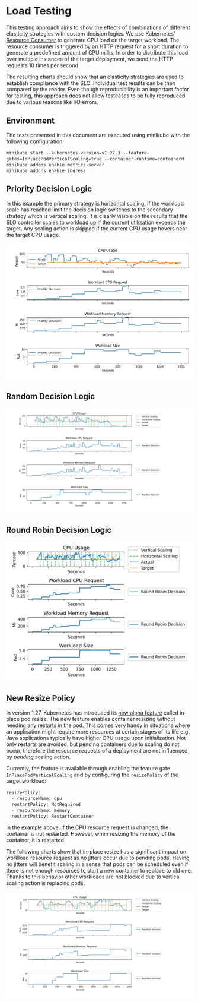 # Load Testing

This testing approach aims to show the effects of combinations of different elasticity strategies with custom decision logics.
We use Kubernetes' [Resource Consumer](https://pkg.go.dev/k8s.io/kubernetes/test/images/resource-consumer) to generate CPU load on the target workload.
The resource consumer is triggered by an HTTP request for a short duration to generate a predefined amount of CPU millis.
In order to distribute this load over multiple instances of the target deployment, we send the HTTP requests 10 times per second.

The resulting charts should show that an elasticity strategies are used to establish compliance with the SLO.
Individual test results can be then compared by the reader.
Even though reproducibility is an important factor for testing, this approach does not allow testcases to be fully reproduced due to various reasons like I/O errors.

## Environment

The tests presented in this document are executed using minikube with the following configuration:


    minikube start --kubernetes-version=v1.27.3 --feature-gates=InPlacePodVerticalScaling=true --container-runtime=containerd
    minikube addons enable metrics-server
    minikube addons enable ingress

## Priority Decision Logic

In this example the primary strategy is horizontal scaling, if the workload scale has reached limit the decision logic switches to the secondary strategy which is vertical scaling.
It is clearly visible on the results that the SLO controller scales to workload up if the current utilization exceeds the target.
Any scaling action is skipped if the current CPU usage hovers near the target CPU usage.

![priority_dl.png](result/priority.png)


## Random Decision Logic

![random_dl.png](result/random_dl.png)

## Round Robin Decision Logic

![round.png](result/round.png)

## New Resize Policy

In version 1.27, Kubernetes has introduced its [new alpha feature](https://kubernetes.io/blog/2023/05/12/in-place-pod-resize-alpha/) called in-place pod resize. The new feature enables container resizing without needing any restarts in the pod.
This comes very handy in situations where an application might require more resources at certain stages of its life e.g. Java applications typically have higher CPU usage upon initialization.
Not only restarts are avoided, but pending containers due to scaling do not occur, therefore the resource requests of a deployment are not influenced by _pending_ scaling action.

Currently, the feature is available through enabling the feature gate `InPlacePodVerticalScaling` and by configuring the `resizePolicy` of the target workload:

    resizePolicy:
      - resourceName: cpu
      restartPolicy: NotRequired
      - resourceName: memory
      restartPolicy: RestartContainer

In the example above, if the CPU resource request is changed, the container is not restarted.
However, when resizing the memory of the container, it is restarted.

The following charts show that in-place resize has a significant impact on workload resource request as no jitters occur due to pending pods.
Having no jitters will benefit scaling in a sense that pods can be scheduled even if there is not enough resources to start a new container to replace to old one.
Thanks to this behavior other workloads are not blocked due to vertical scaling action is replacing pods.

![random_dl_inplace.png](result/random_dl_inplace.png)
